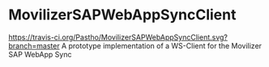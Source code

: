 # MovilizerSAPWebAppSyncClient 
https://travis-ci.org/Pastho/MovilizerSAPWebAppSyncClient.svg?branch=master
A prototype implementation of a WS-Client for the Movilizer SAP WebApp Sync

